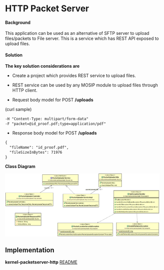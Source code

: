 ﻿# HTTP Packet Server 

#### Background

This application can be used as an alternative of SFTP server to upload files/packets to File server. This is a service which has REST API exposed to upload files. 


#### Solution


**The key solution considerations are**


- Create a project which provides REST service to upload files.


- REST service can be used by any MOSIP module to upload files through HTTP client.


- Request body model for POST **/uploads**

(curl sample)

```
-H "Content-Type: multipart/form-data" 
-F "packet=@id_proof.pdf;type=application/pdf"
```

- Response body model for POST **/uploads**

```
{
  "fileName": "id_proof.pdf",
  "fileSizeInBytes": 71976
}
```

**Class Diagram**



![Class Diagram](_images/kernel-packetserver-http-cd.png)


## Implementation


**kernel-packetserver-http** [README](../../../kernel/kernel-packetserver-http/README.md)